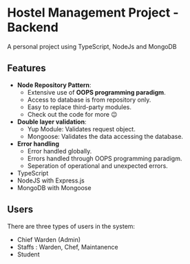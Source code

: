 # Hostel Management Project - Backend

A personal project using TypeScript, NodeJs and MongoDB

## Features

- **Node Repository Pattern**:
  - Extensive use of **OOPS programming paradigm**.
  - Access to database is from repository only.
  - Easy to replace third-party modules.
  - Check out the code for more 😉
- **Double layer validation**:
  - Yup Module: Validates request object.
  - Mongoose: Validates the data accessing the database.
- **Error handling**
  - Error handled globally.
  - Errors handled through OOPS programming paradigm.
  - Seperation of operational and unexpected errors.
- TypeScript
- NodeJS with Express.js
- MongoDB with Mongoose


## Users

There are three types of users in the system: 
- Chief Warden (Admin)
- Staffs : Warden, Chef, Maintanence
- Student
